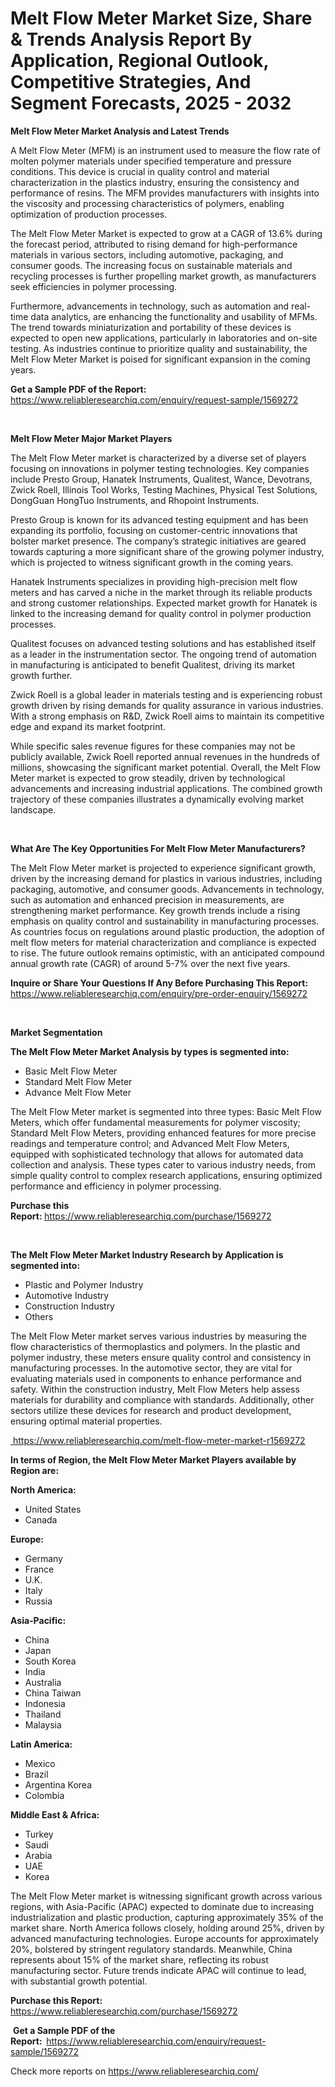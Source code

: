 <p><h1>Melt Flow Meter Market Size, Share & Trends Analysis Report By Application, Regional Outlook, Competitive Strategies, And Segment Forecasts, 2025 - 2032</h1></p><p><strong>Melt Flow Meter Market Analysis and Latest Trends</strong></p>
<p><p>A Melt Flow Meter (MFM) is an instrument used to measure the flow rate of molten polymer materials under specified temperature and pressure conditions. This device is crucial in quality control and material characterization in the plastics industry, ensuring the consistency and performance of resins. The MFM provides manufacturers with insights into the viscosity and processing characteristics of polymers, enabling optimization of production processes.</p><p>The Melt Flow Meter Market is expected to grow at a CAGR of 13.6% during the forecast period, attributed to rising demand for high-performance materials in various sectors, including automotive, packaging, and consumer goods. The increasing focus on sustainable materials and recycling processes is further propelling market growth, as manufacturers seek efficiencies in polymer processing. </p><p>Furthermore, advancements in technology, such as automation and real-time data analytics, are enhancing the functionality and usability of MFMs. The trend towards miniaturization and portability of these devices is expected to open new applications, particularly in laboratories and on-site testing. As industries continue to prioritize quality and sustainability, the Melt Flow Meter Market is poised for significant expansion in the coming years.</p></p>
<p><strong>Get a Sample PDF of the Report:&nbsp;</strong> <a href="https://www.reliableresearchiq.com/enquiry/request-sample/1569272?utm_campaign=2455&utm_medium=2&utm_source=Github&utm_content=ia&utm_term=25032025&utm_id=melt-flow-meter">https://www.reliableresearchiq.com/enquiry/request-sample/1569272</a></p>
<p>&nbsp;</p>
<p><strong>Melt Flow Meter Major Market Players</strong></p>
<p><p>The Melt Flow Meter market is characterized by a diverse set of players focusing on innovations in polymer testing technologies. Key companies include Presto Group, Hanatek Instruments, Qualitest, Wance, Devotrans, Zwick Roell, Illinois Tool Works, Testing Machines, Physical Test Solutions, DongGuan HongTuo Instruments, and Rhopoint Instruments.</p><p>Presto Group is known for its advanced testing equipment and has been expanding its portfolio, focusing on customer-centric innovations that bolster market presence. The company’s strategic initiatives are geared towards capturing a more significant share of the growing polymer industry, which is projected to witness significant growth in the coming years.</p><p>Hanatek Instruments specializes in providing high-precision melt flow meters and has carved a niche in the market through its reliable products and strong customer relationships. Expected market growth for Hanatek is linked to the increasing demand for quality control in polymer production processes.</p><p>Qualitest focuses on advanced testing solutions and has established itself as a leader in the instrumentation sector. The ongoing trend of automation in manufacturing is anticipated to benefit Qualitest, driving its market growth further.</p><p>Zwick Roell is a global leader in materials testing and is experiencing robust growth driven by rising demands for quality assurance in various industries. With a strong emphasis on R&D, Zwick Roell aims to maintain its competitive edge and expand its market footprint.</p><p>While specific sales revenue figures for these companies may not be publicly available, Zwick Roell reported annual revenues in the hundreds of millions, showcasing the significant market potential. Overall, the Melt Flow Meter market is expected to grow steadily, driven by technological advancements and increasing industrial applications. The combined growth trajectory of these companies illustrates a dynamically evolving market landscape.</p></p>
<p>&nbsp;</p>
<p><strong>What Are The Key Opportunities For Melt Flow Meter Manufacturers?</strong></p>
<p><p>The Melt Flow Meter market is projected to experience significant growth, driven by the increasing demand for plastics in various industries, including packaging, automotive, and consumer goods. Advancements in technology, such as automation and enhanced precision in measurements, are strengthening market performance. Key growth trends include a rising emphasis on quality control and sustainability in manufacturing processes. As countries focus on regulations around plastic production, the adoption of melt flow meters for material characterization and compliance is expected to rise. The future outlook remains optimistic, with an anticipated compound annual growth rate (CAGR) of around 5-7% over the next five years.</p></p>
<p><strong>Inquire or Share Your Questions If Any Before Purchasing This Report:</strong> <a href="https://www.reliableresearchiq.com/enquiry/pre-order-enquiry/1569272?utm_campaign=2455&utm_medium=2&utm_source=Github&utm_content=ia&utm_term=25032025&utm_id=melt-flow-meter">https://www.reliableresearchiq.com/enquiry/pre-order-enquiry/1569272</a></p>
<p>&nbsp;</p>
<p><strong>Market Segmentation</strong></p>
<p><strong>The Melt Flow Meter Market Analysis by types is segmented into:</strong></p>
<p><ul><li>Basic Melt Flow Meter</li><li>Standard Melt Flow Meter</li><li>Advance Melt Flow Meter</li></ul></p>
<p><p>The Melt Flow Meter market is segmented into three types: Basic Melt Flow Meters, which offer fundamental measurements for polymer viscosity; Standard Melt Flow Meters, providing enhanced features for more precise readings and temperature control; and Advanced Melt Flow Meters, equipped with sophisticated technology that allows for automated data collection and analysis. These types cater to various industry needs, from simple quality control to complex research applications, ensuring optimized performance and efficiency in polymer processing.</p></p>
<p><strong>Purchase this Report:&nbsp;</strong><a href="https://www.reliableresearchiq.com/purchase/1569272?utm_campaign=2455&utm_medium=2&utm_source=Github&utm_content=ia&utm_term=25032025&utm_id=melt-flow-meter">https://www.reliableresearchiq.com/purchase/1569272</a></p>
<p>&nbsp;</p>
<p><strong>The Melt Flow Meter Market Industry Research by Application is segmented into:</strong></p>
<p><ul><li>Plastic and Polymer Industry</li><li>Automotive Industry</li><li>Construction Industry</li><li>Others</li></ul></p>
<p><p>The Melt Flow Meter market serves various industries by measuring the flow characteristics of thermoplastics and polymers. In the plastic and polymer industry, these meters ensure quality control and consistency in manufacturing processes. In the automotive sector, they are vital for evaluating materials used in components to enhance performance and safety. Within the construction industry, Melt Flow Meters help assess materials for durability and compliance with standards. Additionally, other sectors utilize these devices for research and product development, ensuring optimal material properties.</p></p>
<p><a href="https://www.reliableresearchiq.com/melt-flow-meter-market-r1569272?utm_campaign=2455&utm_medium=2&utm_source=Github&utm_content=ia&utm_term=25032025&utm_id=melt-flow-meter">&nbsp;https://www.reliableresearchiq.com/melt-flow-meter-market-r1569272</a></p>
<p><strong>In terms of Region, the Melt Flow Meter Market Players available by Region are:</strong></p>
<p>
    <p> <strong> North America: </strong>
        <ul>
            <li>United States</li>
            <li>Canada</li>
        </ul>
        </p> 
    <p> <strong> Europe: </strong>
        <ul>
            <li>Germany</li>
            <li>France</li>
            <li>U.K.</li>
            <li>Italy</li>
            <li>Russia</li>
        </ul>
        </p> 
    <p> <strong> Asia-Pacific: </strong>
        <ul>
            <li>China</li>
            <li>Japan</li>
            <li>South Korea</li>
            <li>India</li>
            <li>Australia</li>
            <li>China Taiwan</li>
            <li>Indonesia</li>
            <li>Thailand</li>
            <li>Malaysia</li>
        </ul>
        </p> 
    <p> <strong> Latin America: </strong>
        <ul>
            <li>Mexico</li>
            <li>Brazil</li>
            <li>Argentina Korea</li>
            <li>Colombia</li>
        </ul>
        </p> 
    <p> <strong> Middle East & Africa: </strong>
        <ul>
            <li>Turkey</li>
            <li>Saudi</li>
            <li>Arabia</li>
            <li>UAE</li>
            <li>Korea</li>
        </ul>
    </p>
    </p>
<p><p>The Melt Flow Meter market is witnessing significant growth across various regions, with Asia-Pacific (APAC) expected to dominate due to increasing industrialization and plastic production, capturing approximately 35% of the market share. North America follows closely, holding around 25%, driven by advanced manufacturing technologies. Europe accounts for approximately 20%, bolstered by stringent regulatory standards. Meanwhile, China represents about 15% of the market share, reflecting its robust manufacturing sector. Future trends indicate APAC will continue to lead, with substantial growth potential.</p></p>
<p><strong>Purchase this Report: </strong><a href="https://www.reliableresearchiq.com/purchase/1569272?utm_campaign=2455&utm_medium=2&utm_source=Github&utm_content=ia&utm_term=25032025&utm_id=melt-flow-meter">https://www.reliableresearchiq.com/purchase/1569272</a></p>
<p>&nbsp;<strong>Get a Sample PDF of the Report:&nbsp;&nbsp;</strong><a href="https://www.reliableresearchiq.com/enquiry/request-sample/1569272?utm_campaign=2455&utm_medium=2&utm_source=Github&utm_content=ia&utm_term=25032025&utm_id=melt-flow-meter">https://www.reliableresearchiq.com/enquiry/request-sample/1569272</a></p>
<p><strong></strong></p>
<p>Check more reports on <a href="https://www.reliableresearchiq.com/?utm_campaign=2455&utm_medium=2&utm_source=Github&utm_content=ia&utm_term=25032025&utm_id=melt-flow-meter">https://www.reliableresearchiq.com/</a></p>